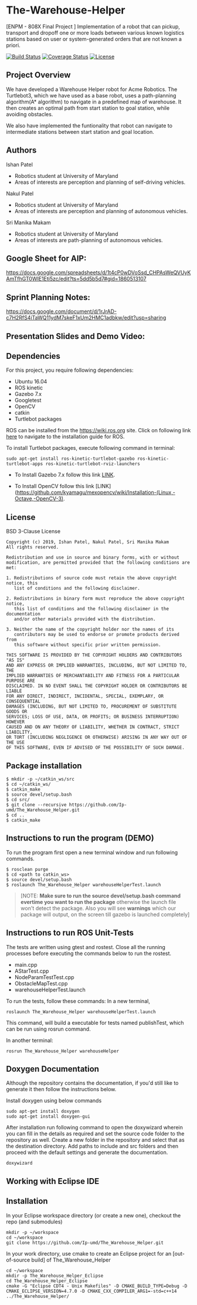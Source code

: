 # The-Warehouse-Helper
[ENPM - 808X Final Project ] Implementation of a robot that can pickup, transport and dropoff one or more loads between various known logistics stations based on user or system-generated orders that are not known a priori.

[![Build Status](https://travis-ci.org/Ip-umd/The_Warehouse_Helper.svg?branch=iteration1)](https://travis-ci.org/Ip-umd/The_Warehouse_Helper)
[![Coverage Status](https://coveralls.io/repos/github/Ip-umd/The_Warehouse_Helper/badge.svg?branch=iteration1)](https://coveralls.io/github/Ip-umd/The_Warehouse_Helper?branch=iteration1)
[![License](https://img.shields.io/badge/License-BSD%203--Clause-blue.svg)](https://opensource.org/licenses/BSD-3-Clause)

## Project Overview

We have developed a Warehouse Helper robot for Acme Robotics. The Turtlebot3, which we have used  as a base robot, uses a path-planning algorithm(A* algorithm) to navigate in a predefined map of warehouse. It then creates an optimal path from start station to goal station, while avoiding obstacles.

We also have implemented the funtionality that robot can navigate to intermediate stations between start station and goal location.


## Authors

Ishan Patel
 - Robotics student at University of Maryland
 - Areas of interests are perception and planning of self-driving vehicles.

Nakul Patel 
 - Robotics student at University of Maryland
 - Areas of interests are perception and planning of autonomous vehicles.
	
Sri Manika Makam
 - Robotics student at University of Maryland
 - Areas of interests are path-planning of autonomous vehicles.

## Google Sheet for AIP:

https://docs.google.com/spreadsheets/d/1t4cP0wDVoSsd_CHPAsWeQVUyKAmTfhGT0WIE1Eti5zc/edit?ts=5dd5b5d7#gid=1860513107

## Sprint Planning Notes:

https://docs.google.com/document/d/1rJrAD-c7H2RfS4iTaWQ11ydM7skeF1xUm2HMC1adbkw/edit?usp=sharing

## Presentation Slides and Demo Video:



## Dependencies
For this project, you require following dependencies:

- Ubuntu 16.04
- ROS kinetic
- Gazebo 7.x
- Googletest
- OpenCV
- catkin
- Turtlebot packages

ROS can be installed from the https://wiki.ros.org site. Click on following link [here](https://wiki.ros.org/kinetic/Installation) to navigate to the installation guide for ROS.

To install Turtlebot packages, execute following command in terminal:
```
sudo apt-get install ros-kinetic-turtlebot-gazebo ros-kinetic-turtlebot-apps ros-kinetic-turtlebot-rviz-launchers

```

- To Install Gazebo 7.x follow this link  [LINK](http://gazebosim.org/tutorials?tut=install_ubuntu&ver=7.0).

- To Install OpenCV follow this link [LINK](https://github.com/kyamagu/mexopencv/wiki/Installation-(Linux,-Octave,-OpenCV-3).

## License 

BSD 3-Clause License
```
Copyright (c) 2019, Ishan Patel, Nakul Patel, Sri Manika Makam
All rights reserved.

Redistribution and use in source and binary forms, with or without
modification, are permitted provided that the following conditions are met:

1. Redistributions of source code must retain the above copyright notice, this
   list of conditions and the following disclaimer.

2. Redistributions in binary form must reproduce the above copyright notice,
   this list of conditions and the following disclaimer in the documentation
   and/or other materials provided with the distribution.

3. Neither the name of the copyright holder nor the names of its
   contributors may be used to endorse or promote products derived from
   this software without specific prior written permission.

THIS SOFTWARE IS PROVIDED BY THE COPYRIGHT HOLDERS AND CONTRIBUTORS "AS IS"
AND ANY EXPRESS OR IMPLIED WARRANTIES, INCLUDING, BUT NOT LIMITED TO, THE
IMPLIED WARRANTIES OF MERCHANTABILITY AND FITNESS FOR A PARTICULAR PURPOSE ARE
DISCLAIMED. IN NO EVENT SHALL THE COPYRIGHT HOLDER OR CONTRIBUTORS BE LIABLE
FOR ANY DIRECT, INDIRECT, INCIDENTAL, SPECIAL, EXEMPLARY, OR CONSEQUENTIAL
DAMAGES (INCLUDING, BUT NOT LIMITED TO, PROCUREMENT OF SUBSTITUTE GOODS OR
SERVICES; LOSS OF USE, DATA, OR PROFITS; OR BUSINESS INTERRUPTION) HOWEVER
CAUSED AND ON ANY THEORY OF LIABILITY, WHETHER IN CONTRACT, STRICT LIABILITY,
OR TORT (INCLUDING NEGLIGENCE OR OTHERWISE) ARISING IN ANY WAY OUT OF THE USE
OF THIS SOFTWARE, EVEN IF ADVISED OF THE POSSIBILITY OF SUCH DAMAGE.
```

## Package installation
```
$ mkdir -p ~/catkin_ws/src
$ cd ~/catkin_ws/
$ catkin_make
$ source devel/setup.bash
$ cd src/
$ git clone --recursive https://github.com/Ip-umd/The_Warehouse_Helper.git
$ cd ..
$ catkin_make
```
## Instructions to run the program (DEMO)

To run the program first open a new terminal window and run following commands.
```
$ rosclean purge
$ cd <path to catkin_ws>
$ source devel/setup.bash
$ roslaunch The_Warehouse_Helper warehouseHelperTest.launch
```
>[NOTE: **Make sure to run the source devel/setup.bash command evertime you want to run the package** otherwise the launch file won't detect the package. Also you will see **warnings** which our package will output, on the screen till gazebo is launched completely]


## Instructions to run ROS Unit-Tests 
The tests are written using gtest and rostest. Close all the running processes before executing the commands below to run the rostest.

- main.cpp
- AStarTest.cpp
- NodeParamTestTest.cpp
- ObstacleMapTest.cpp
- warehouseHelperTest.launch

To run the tests, follow these commands:
In a new terminal,
```
roslaunch The_Warehouse_Helper warehouseHelperTest.launch
```
This command, will build a executable for tests named publishTest, which can be run using rosrun command.

In another terminal:
```
rosrun The_Warehouse_Helper warehouseHelper
```

## Doxygen Documentation

Although the repository contains the documentation, if you'd still like to generate it then follow the instructions below.

Install doxygen using below commands
```
sudo apt-get install doxygen
sudo apt-get install doxygen-gui
```
After installation run following command to open the doxywizard wherein you can fill in the details as required and set the source code folder to the repository as well. Create a new folder in the repository and select that as the destination directory. Add paths to include and src folders and then proceed with the default settings and generate the documentation.
```
doxywizard
```

## Working with Eclipse IDE

## Installation

In your Eclipse workspace directory (or create a new one), checkout the repo (and submodules)

```
mkdir -p ~/workspace
cd ~/workspace
git clone https://github.com/Ip-umd/The_Warehouse_Helper.git
```

In your work directory, use cmake to create an Eclipse project for an [out-of-source build] of The_Warehouse_Helper

```
cd ~/workspace
mkdir -p The_Warehouse_Helper_Eclipse
cd The_Warehouse_Helper_Eclipse
cmake -G "Eclipse CDT4 - Unix Makefiles" -D CMAKE_BUILD_TYPE=Debug -D CMAKE_ECLIPSE_VERSION=4.7.0 -D CMAKE_CXX_COMPILER_ARG1=-std=c++14 ../The_Warehouse_Helper/
```


